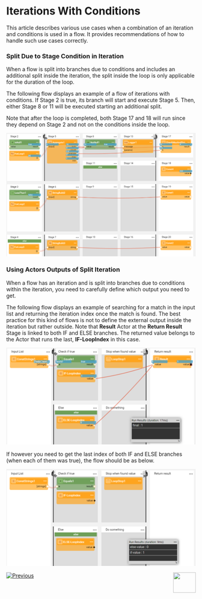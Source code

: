 # Iterations With Conditions

This article describes various use cases when a combination of an iteration and conditions is used in a flow. It provides recommendations of how to handle such use cases correctly.

### Split Due to Stage Condition in Iteration

When a flow is split into branches due to conditions and includes an additional split inside the iteration, the split inside the loop is only applicable for the duration of the loop.

The following flow displays an example of a flow of iterations with conditions. If Stage 2 is true, its branch will start and execute Stage 5. Then, either Stage 8 or 11 will be executed starting an additional split. 

Note that after the loop is completed, both Stage 17 and 18 will run since they depend on Stage 2 and not on the conditions inside the loop.

![image](images/iterate_over_branches.PNG)

### Using Actors Outputs of Split Iteration

When a flow has an iteration and is split into branches due to conditions within the iteration, you need to carefully define which output you need to get. 

The following flow displays an example of searching for a match in the input list and returning the iteration index once the match is found. The best practice for this kind of flows is not to define the external output inside the iteration but rather outside. Note that **Result** Actor at the **Return Result** Stage is linked to both IF and ELSE branches. The returned value belongs to the Actor that runs the last, **IF-LoopIndex** in this case.

![image](images/iterate_with_condition1.PNG)

If however you need to get the last index of both IF and ELSE branches (when each of them was true), the flow should be as below. 

![image](images/iterate_with_condition2.PNG)





[![Previous](/articles/images/Previous.png)](21a_complex_iteration_flows.md)[<img align="right" width="60" height="54" src="/articles/images/Next.png">](22_broadway_flow_inner_flows.md)